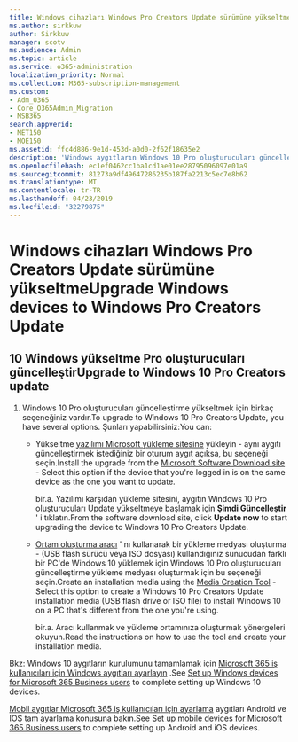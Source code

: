 ```yaml
---
title: Windows cihazları Windows Pro Creators Update sürümüne yükseltme
ms.author: sirkkuw
author: Sirkkuw
manager: scotv
ms.audience: Admin
ms.topic: article
ms.service: o365-administration
localization_priority: Normal
ms.collection: M365-subscription-management
ms.custom:
- Adm_O365
- Core_O365Admin_Migration
- MSB365
search.appverid:
- MET150
- MOE150
ms.assetid: ffc4d886-9e1d-453d-a0d0-2f62f18635e2
description: 'Windows aygıtların Windows 10 Pro oluşturucuları güncelleştirme yükseltme yapmayı öğrenin. '
ms.openlocfilehash: ec1ef0462cc1ba1cd1ae01ee28795096097e01a9
ms.sourcegitcommit: 81273a9df49647286235b187fa2213c5ec7e8b62
ms.translationtype: MT
ms.contentlocale: tr-TR
ms.lasthandoff: 04/23/2019
ms.locfileid: "32279875"
---
```

# <a name="upgrade-windows-devices-to-windows-pro-creators-update"></a><span data-ttu-id="caf92-103">Windows cihazları Windows Pro Creators Update sürümüne yükseltme</span><span class="sxs-lookup"><span data-stu-id="caf92-103">Upgrade Windows devices to Windows Pro Creators Update</span></span>

## <a name="upgrade-to-windows-10-pro-creators-update"></a><span data-ttu-id="caf92-104">10 Windows yükseltme Pro oluşturucuları güncelleştir</span><span class="sxs-lookup"><span data-stu-id="caf92-104">Upgrade to Windows 10 Pro Creators update</span></span>
  
1. <span data-ttu-id="caf92-105">Windows 10 Pro oluşturucuları güncelleştirme yükseltmek için birkaç seçeneğiniz vardır.</span><span class="sxs-lookup"><span data-stu-id="caf92-105">To upgrade to Windows 10 Pro Creators Update, you have several options.</span></span> <span data-ttu-id="caf92-106">Şunları yapabilirsiniz:</span><span class="sxs-lookup"><span data-stu-id="caf92-106">You can:</span></span>
    
    - <span data-ttu-id="caf92-107">Yükseltme [yazılımı Microsoft yükleme sitesine](https://go.microsoft.com/fwlink/?LinkID=836951 ) yükleyin - aynı aygıtı güncelleştirmek istediğiniz bir oturum aygıt açıksa, bu seçeneği seçin.</span><span class="sxs-lookup"><span data-stu-id="caf92-107">Install the upgrade from the [Microsoft Software Download site](https://go.microsoft.com/fwlink/?LinkID=836951 ) - Select this option if the device that you're logged in is on the same device as the one you want to update.</span></span>
    
      <span data-ttu-id="caf92-108">bir.</span><span class="sxs-lookup"><span data-stu-id="caf92-108">a.</span></span> <span data-ttu-id="caf92-109">Yazılımı karşıdan yükleme sitesini, aygıtın Windows 10 Pro oluşturucuları Update yükseltmeye başlamak için **Şimdi Güncelleştir** ' i tıklatın.</span><span class="sxs-lookup"><span data-stu-id="caf92-109">From the software download site, click **Update now** to start upgrading the device to Windows 10 Pro Creators Update.</span></span> 
    
     - <span data-ttu-id="caf92-110">[Ortam oluşturma aracı](https://go.microsoft.com/fwlink/?LinkID=836960) ' nı kullanarak bir yükleme medyası oluşturma - (USB flash sürücü veya ISO dosyası) kullandığınız sunucudan farklı bir PC'de Windows 10 yüklemek için Windows 10 Pro oluşturucuları güncelleştirme yükleme medyası oluşturmak için bu seçeneği seçin.</span><span class="sxs-lookup"><span data-stu-id="caf92-110">Create an installation media using the [Media Creation Tool](https://go.microsoft.com/fwlink/?LinkID=836960) - Select this option to create a Windows 10 Pro Creators Update installation media (USB flash drive or ISO file) to install Windows 10 on a PC that's different from the one you're using.</span></span>
    
        <span data-ttu-id="caf92-111">bir.</span><span class="sxs-lookup"><span data-stu-id="caf92-111">a.</span></span> <span data-ttu-id="caf92-112">Aracı kullanmak ve yükleme ortamınıza oluşturmak yönergeleri okuyun.</span><span class="sxs-lookup"><span data-stu-id="caf92-112">Read the instructions on how to use the tool and create your installation media.</span></span> 
    
<span data-ttu-id="caf92-113">Bkz: Windows 10 aygıtların kurulumunu tamamlamak için [Microsoft 365 iş kullanıcıları için Windows aygıtları ayarlayın](set-up-windows-devices.md) .</span><span class="sxs-lookup"><span data-stu-id="caf92-113">See [Set up Windows devices for Microsoft 365 Business users](set-up-windows-devices.md) to complete setting up Windows 10 devices.</span></span> 
  
<span data-ttu-id="caf92-114">[Mobil aygıtlar Microsoft 365 iş kullanıcıları için ayarlama](set-up-mobile-devices.md) aygıtları Android ve IOS tam ayarlama konusuna bakın.</span><span class="sxs-lookup"><span data-stu-id="caf92-114">See [Set up mobile devices for Microsoft 365 Business users](set-up-mobile-devices.md) to complete setting up Android and iOS devices.</span></span> 
  
